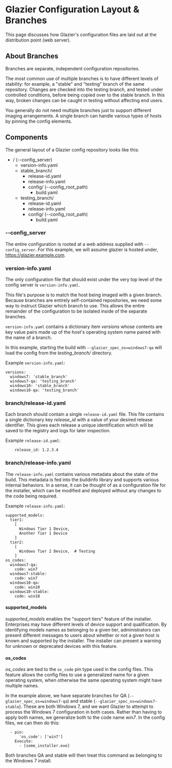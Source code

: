 # Glazier Configuration Layout & Branches

This page discusses how Glazier's configuration files are laid out at the
distribution point (web server).

## About Branches

Branches are separate, independent configuration repositories.

The most common use of multiple branches is to have different levels of
stability: for example, a "stable" and "testing" branch of the same repository.
Changes are checked into the testing branch, and tested under controlled
conditions, before being copied over to the stable branch. In this way, broken
changes can be caught in testing without affecting end users.

You generally do not need multiple branches just to support different imaging
arrangements. A single branch can handle various types of hosts by pinning the
config elements.

## Components

The general layout of a Glazier config repository looks like this:

*   / (--config_server)
    *   version-info.yaml
    *   stable_branch/
        *   release-id.yaml
        *   release-info.yaml
        *   config/ (--config_root_path)
            *   build.yaml
    *   testing_branch/
        *   release-id.yaml
        *   release-info.yaml
        *   config/ (--config_root_path)
            *   build.yaml

### --config_server

The entire configuration is rooted at a web address supplied with
`--config_server`. For this example, we will assume glazier is hosted under,
https://glazier.example.com.

### version-info.yaml

The only configuration file that should exist under the very top level of the
config server is `version-info.yaml`.

This file's purpose is to match the host being imaged with a given branch.
Because branches are entirely self-contained repositories, we need some way to
instruct Glazier which branch to use. This allows the entire remainder of the
configuration to be isolated inside of the separate branches.

`version-info.yaml` contains a dictionary item *versions* whose contents are key
value pairs made up of the host's operating system name paired with the name of
a branch.

In this example, starting the build with `--glazier_spec_os=windows7-qa` will
load the config from the *testing_branch/* directory.

Example `version-info.yaml`:

```
versions:
  windows7: 'stable_branch'
  windows7-qa: 'testing_branch'
  windows10: 'stable_branch'
  windows10-qa: 'testing_branch'
```

### branch/release-id.yaml

Each branch should contain a single `release-id.yaml` file. This file contains a
single dictionary key *release_id* with a value of your desired release
identifier. This gives each release a unique identification which will be saved
to the registry and logs for later inspection.

Example `release-id.yaml`:

```
    release_id: 1.2.3.4
```

### branch/release-info.yaml

The `release-info.yaml` contains various metadata about the state of the build.
This metadata is fed into the buildinfo library and supports various internal
behaviors. In a sense, it can be thought of as a configuration file for the
installer, which can be modified and deployed without any changes to the code
being required.

Example `release-info.yaml`:

```
supported_models:
  tier1:
    [
      Windows Tier 1 Device,
      Another Tier 1 Device
    ]
  tier2:
    [
      Windows Tier 2 Device,  # Testing
    ]
os_codes:
  windows7-qa:
    code: win7
  windows7-stable:
    code: win7
  windows10-qa:
    code: win10
  windows10-stable:
    code: win10
```

#### supported_models

*supported_models* enables the "support tiers" feature of the installer.
Enterprises may have different levels of device support and qualification. By
identifying models names as belonging to a given tier, administrators can
present different messages to users about whether or not a given host is known
and supported by the installer. The installer can present a warning for unknown
or deprecated devices with this feature.

#### os_codes

*os_codes* are tied to the `os_code` pin type used in the config files. This
feature allows the config files to use a generalized name for a given operating
system, when otherwise the same operating system might have multiple names.

In the example above, we have separate branches for QA
(`--glazier_spec_os=windows7-qa`) and stable
(`--glazier_spec_os=windows7-stable`). These are both Windows 7, and we want
Glazier to attempt to process the Windows 7 configuration in both cases. Rather
than having to apply both names, we generalize both to the code name *win7*. In
the config files, we can then do this:

```
  - pin:
      'os_code': ['win7']
    Execute:
      - [some_installer.exe]
```

Both branches QA and stable will then treat this command as belonging to the
Windows 7 install.
